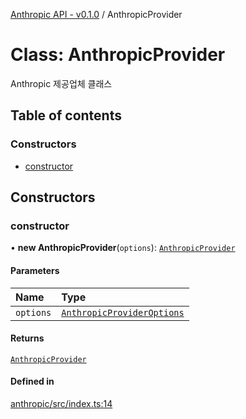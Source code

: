 [Anthropic API - v0.1.0](/api-reference/anthropic/) / AnthropicProvider

# Class: AnthropicProvider

Anthropic 제공업체 클래스

## Table of contents

### Constructors

- [constructor](/api-reference/anthropic/classes/AnthropicProvider#constructor)

## Constructors

### <a id="constructor" name="constructor"></a> constructor

• **new AnthropicProvider**(`options`): [`AnthropicProvider`](/api-reference/anthropic/classes/AnthropicProvider)

#### Parameters

| Name | Type |
| :------ | :------ |
| `options` | [`AnthropicProviderOptions`](/api-reference/anthropic/interfaces/AnthropicProviderOptions) |

#### Returns

[`AnthropicProvider`](/api-reference/anthropic/classes/AnthropicProvider)

#### Defined in

[anthropic/src/index.ts:14](https://github.com/robotaio/robota/blob/main/packages/anthropic/src/index.ts#L14)
